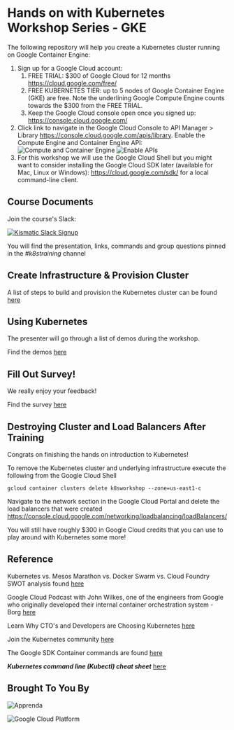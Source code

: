 # Hands on with Kubernetes Workshop Series - GKE

The following repository will help you create a Kubernetes cluster running on Google Container Engine:

1. Sign up for a Google Cloud account:
    1. FREE TRIAL: $300 of Google Cloud for 12 months https://cloud.google.com/free/
    2. FREE KUBERNETES TIER: up to 5 nodes of Google Container Engine (GKE) are free. Note the underlining Google Compute Engine counts towards the $300 from the FREE TRIAL. 
    3. Keep the Google Cloud console open once you signed up: https://console.cloud.google.com/ 
2. Click link to navigate in the Google Cloud Console to API Manager > Library https://console.cloud.google.com/apis/library. Enable the Compute Engine and Container Engine API: 
![Compute and Container Engine](http://i.imgur.com/obCh0lP.png)
![Enable APIs](http://i.imgur.com/BThkhfK.png)
3. For this workshop we will use the Google Cloud Shell but you might want to consider installing the Google Cloud SDK later (available for Mac, Linux or Windows): https://cloud.google.com/sdk/ for a local command-line client. 

## Course Documents

Join the course's Slack:

 [![Kismatic Slack Signup](http://54.242.94.98/badge.svg)](http://54.242.94.98/)

You will find the presentation, links, commands and group questions pinned in the _#k8straining_ channel

## Create Infrastructure & Provision Cluster

A list of steps to build and provision the Kubernetes cluster can be found [here](docs/3-build-cluster.md)

## Using Kubernetes

The presenter will go through a list of demos during the workshop.

Find the demos [here](docs/demos)

## Fill Out Survey! 

We really enjoy your feedback! 

Find the survey [here](https://goo.gl/forms/xleficwP525Y7nXY2)

## Destroying Cluster and Load Balancers After Training

Congrats on finishing the hands on introduction to Kubernetes!

To remove the Kubernetes cluster and underlying infrastructure execute the following from the Google Cloud Shell

```
gcloud container clusters delete k8sworkshop --zone=us-east1-c
```

Navigate to the network section in the Google Cloud Portal and delete the load balancers that were created https://console.cloud.google.com/networking/loadbalancing/loadBalancers/ 

You will still have roughly $300 in Google Cloud credits that you can use to play around with Kubernetes some more!

## Reference

Kubernetes vs. Mesos Marathon vs. Docker Swarm vs. Cloud Foundry SWOT analysis found [here](https://apprenda.com/white-papers/container-orchestration-comparison-guide/)

Google Cloud Podcast with John Wilkes, one of the engineers from Google who originally developed their internal container orchestration system - Borg [here](https://www.gcppodcast.com/post/episode-46-borg-and-k8s-with-john-wilkes/)

Learn Why CTO's and Developers are Choosing Kubernetes [here](https://apprenda.com/why-kubernetes/)

Join the Kubernetes community [here](https://github.com/apprenda/hands-on-with-kubernetes-gke/blob/master/community.md)

The Google SDK Container commands are found [here](https://cloud.google.com/sdk/gcloud/reference/container/)

***Kubernetes command line (Kubectl) cheat sheet*** [here](https://kubernetes.io/docs/user-guide/kubectl-cheatsheet/)


## Brought To You By

![Apprenda](https://upload.wikimedia.org/wikipedia/commons/c/cc/Apprenda_logo.png)

![Google Cloud Platform](https://cloud.google.com/_static/1c93cfc82f/images/cloud/gcp-logo.svg)

